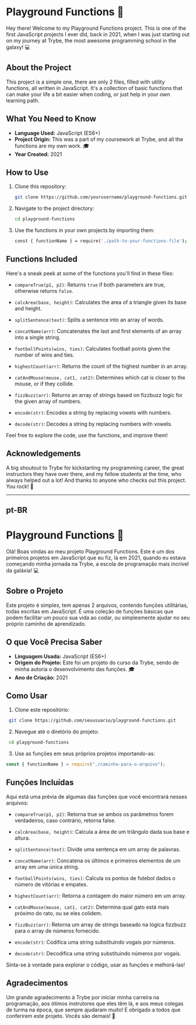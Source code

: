 # Playground Functions 🚀

Hey there! Welcome to my Playground Functions project. This is one of the first JavaScript projects I ever did, back in 2021, when I was just starting out on my journey at Trybe, the most awesome programming school in the galaxy! 💻

## About the Project

This project is a simple one, there are only 2 files, filled with utility functions, all written in JavaScript. It's a collection of basic functions that can make your life a bit easier when coding, or just help in your own learning path.

## What You Need to Know

- **Language Used:** JavaScript (ES6+)
- **Project Origin:** This was a part of my coursework at Trybe, and all the functions are my own work. 🎓
- **Year Created:** 2021

## How to Use

1. Clone this repository:

   ```sh
   git clone https://github.com/yourusername/playground-functions.git
   ```

2. Navigate to the project directory:

   ```sh
   cd playground-functions
   ```

3. Use the functions in your own projects by importing them:

   ```sh
   const { functionName } = require('./path-to-your-functions-file');
   ```

## Functions Included

Here's a sneak peek at some of the functions you'll find in these files:

- `compareTrue(p1, p2)`: Returns `true` if both parameters are true, otherwise returns `false`.

- `calcArea(base, height)`: Calculates the area of a triangle given its base and height.

- `splitSentence(text)`: Splits a sentence into an array of words.

- `concatName(arr)`: Concatenates the last and first elements of an array into a single string.

- `footballPoints(wins, ties)`: Calculates football points given the number of wins and ties.

- `highestCount(arr)`: Returns the count of the highest number in an array.

- `catAndMouse(mouse, cat1, cat2)`: Determines which cat is closer to the mouse, or if they collide.

- `fizzBuzz(arr)`: Returns an array of strings based on fizzbuzz logic for the given array of numbers.

- `encode(str)`: Encodes a string by replacing vowels with numbers.

- `decode(str)`: Decodes a string by replacing numbers with vowels.

Feel free to explore the code, use the functions, and improve them!

## Acknowledgements

A big shoutout to Trybe for kickstarting my programming career, the great instructors they have over there, and my fellow students at the time, who always helped out a lot! And thanks to anyone who checks out this project. You rock! 🤘

---

## pt-BR

# Playground Functions 🚀

Olá! Boas vindas ao meu projeto Playground Functions. Este é um dos primeiros projetos em JavaScript que eu fiz, lá em 2021, quando eu estava começando minha jornada na Trybe, a escola de programação mais incrível da galáxia! 💻

## Sobre o Projeto

Este projeto é simples, tem apenas 2 arquivos, contendo funções utilitárias, todas escritas em JavaScript. É uma coleção de funções básicas que podem facilitar um pouco sua vida ao codar, ou simplesmente ajudar no seu próprio caminho de aprendizado.

## O que Você Precisa Saber

- **Linguagem Usada:** JavaScript (ES6+)
- **Origem do Projeto:** Este foi um projeto do curso da Trybe, sendo de minha autoria o desenvolvimento das funções. 🎓
- **Ano de Criação:** 2021

## Como Usar

1. Clone este repositório:

```sh
 git clone https://github.com/seuusuario/playground-functions.git
```

2. Navegue até o diretório do projeto:

```sh
 cd playground-functions
```

3. Use as funções em seus próprios projetos importando-as:

```js
const { functionName } = require("./caminho-para-o-arquivo");
```

## Funções Incluídas

Aqui está uma prévia de algumas das funções que você encontrará nesses arquivos:

- `compareTrue(p1, p2)`: Retorna true se ambos os parâmetros forem verdadeiros, caso contrário, retorna false.

- `calcArea(base, height)`: Calcula a área de um triângulo dada sua base e altura.

- `splitSentence(text)`: Divide uma sentença em um array de palavras.

- `concatName(arr)`: Concatena os últimos e primeiros elementos de um array em uma única string.

- `footballPoints(wins, ties)`: Calcula os pontos de futebol dados o número de vitórias e empates.

- `highestCount(arr)`: Retorna a contagem do maior número em um array.

- `catAndMouse(mouse, cat1, cat2)`: Determina qual gato está mais próximo do rato, ou se eles colidem.

- `fizzBuzz(arr)`: Retorna um array de strings baseado na lógica fizzbuzz para o array de números fornecido.

- `encode(str)`: Codifica uma string substituindo vogais por números.

- `decode(str)`: Decodifica uma string substituindo números por vogais.

Sinta-se à vontade para explorar o código, usar as funções e melhorá-las!

## Agradecimentos

Um grande agradecimento à Trybe por iniciar minha carreira na programação, aos ótimos instrutores que eles têm lá, e aos meus colegas de turma na época, que sempre ajudaram muito! E obrigado a todos que conferirem este projeto. Vocês são demais! 🤘
